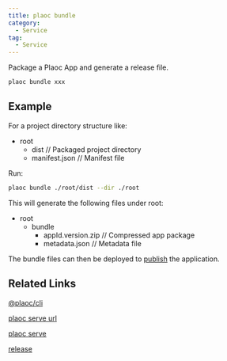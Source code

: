 ```yaml
---
title: plaoc bundle
category:
  - Service
tag:
  - Service
---
```


Package a Plaoc App and generate a release file.

```bash  
plaoc bundle xxx
```

## Example

For a project directory structure like:

- root
  - dist // Packaged project directory 
  - manifest.json // Manifest file

Run:

```bash
plaoc bundle ./root/dist --dir ./root 
```

This will generate the following files under root:

- root
  - bundle
    - appId.version.zip // Compressed app package
    - metadata.json // Metadata file

The bundle files can then be deployed to [publish](../release/index.md) the application.


## Related Links

[@plaoc/cli](./index.md)

[plaoc serve url](./serve-url.md)

[plaoc serve](./serve.md) 

[release](../release/index.md)